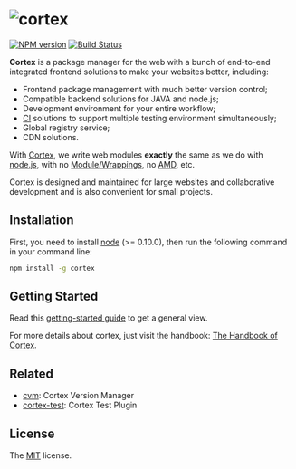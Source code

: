 # ![cortex](https://raw.githubusercontent.com/cortexjs/cortex/master/screenshots/logo+text.png)

[![NPM version](https://badge.fury.io/js/cortex.png)](http://badge.fury.io/js/cortex) [![Build Status](https://travis-ci.org/cortexjs/cortex.png?branch=master)](https://travis-ci.org/cortexjs/cortex)

**Cortex** is a package manager for the web with a bunch of end-to-end integrated frontend solutions to make your websites better, including:

- Frontend package management with much better version control;
- Compatible backend solutions for JAVA and node.js;
- Development environment for your entire workflow;
- [CI](http://en.wikipedia.org/wiki/Continuous_integration) solutions to support multiple testing environment simultaneously;
- Global registry service;
- CDN solutions.

With [Cortex](https://github.com/cortexjs/cortex), we write web modules **exactly** the same as we do with [node.js](http://nodejs.org), with no [Module/Wrappings](http://wiki.commonjs.org/wiki/Modules/Wrappings), no [AMD](http://wiki.commonjs.org/wiki/Modules/AsynchronousDefinition), etc.

Cortex is designed and maintained for large websites and collaborative development and is also convenient for small projects.

## Installation

First, you need to install [node](http://nodejs.org) (>= 0.10.0), then run the following command in your command line:

```sh
npm install -g cortex
```

## Getting Started

Read this [getting-started guide](http://ctx.io/get-started) to get a general view.

For more details about cortex, just visit the handbook: [The Handbook of Cortex](http://book.ctx.io/).


## Related

- [cvm](https://github.com/cortexjs/cvm): Cortex Version Manager
- [cortex-test](https://github.com/cortexjs/cortex-test): Cortex Test Plugin

## License

The [MIT](https://github.com/cortexjs/cortex/blob/master/LICENSE-MIT) license.
